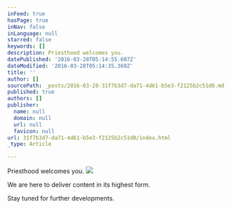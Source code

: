 ```yaml
---
inFeed: true
hasPage: true
inNav: false
inLanguage: null
starred: false
keywords: []
description: Priesthood welcomes you.
datePublished: '2016-03-28T05:14:55.607Z'
dateModified: '2016-03-28T05:14:35.360Z'
title: ''
author: []
sourcePath: _posts/2016-03-28-31f7b3d7-da71-4d61-b5e3-f2125b2c51d0.md
published: true
authors: []
publisher:
  name: null
  domain: null
  url: null
  favicon: null
url: 31f7b3d7-da71-4d61-b5e3-f2125b2c51d0/index.html
_type: Article

---
```

Priesthood welcomes you.
![](https://the-grid-user-content.s3-us-west-2.amazonaws.com/503d2cbc-af26-4c62-b097-1ff66079e026.jpg)

We are here to deliver content in its highest form.

Stay tuned for further developments.